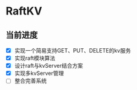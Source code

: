 # RaftKV
## 当前进度
- [x] 实现一个简易支持GET、PUT、DELETE的kv服务
- [x] 实现raft模块算法
- [x] 设计raft与kvServer结合方案
- [x] 实现多kvServer管理
- [ ] 整合完善系统
